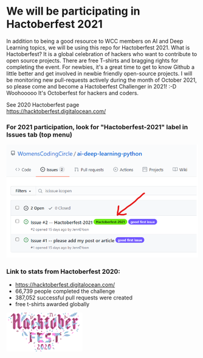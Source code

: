 # We will be participating in Hactoberfest 2021  

In addition to being a good resource to WCC members on AI and Deep Learning topics, we will be using this repo for Hactoberfest 2021.  What is Hactoberfest?  It is a global celebration of hackers who want to contribute to open source projects.  There are free T-shirts and bragging rights for completing the event.  For newbies, it's a great time to get to know Github a little better and get involved in newbie friendly open-source projects.  I will be monitoring new pull-requests actively during the month of October 2021, so please come and become a Hactoberfest Challenger in 2021! :-D  Woohooooo  It's Octoberfest for hackers and coders.  

See 2020 Hactoberfest page  
https://hacktoberfest.digitalocean.com/  

### For 2021 participation, look for "Hactoberfest-2021" label in Issues tab (top menu)  
<img src="hacktoberfest/issue.png" >
  
  
### Link to stats from Hactoberfest 2020:  
  - https://hacktoberfest.digitalocean.com/  
  - 66,739 people completed the challenge  
  - 387,052 successful pull requests were created  
  - free t-shirts awarded globally  

<img src="hacktoberfest/hactoberfest2020.png" width="200">


